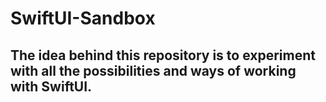# SwiftUI-Sandbox
## The idea behind this repository is to experiment with all the possibilities and ways of working with SwiftUI.
